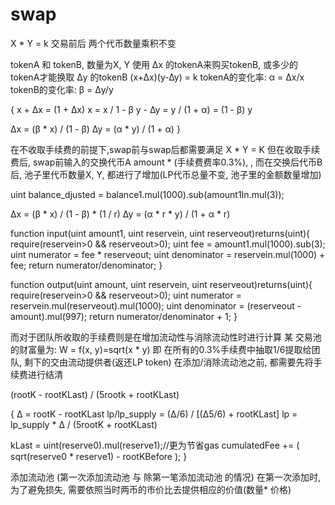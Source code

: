 # swap   

X * Y = k
交易前后 两个代币数量乘积不变


tokenA 和 tokenB, 数量为X, Y
使用 ∆x 的tokenA来购买tokenB, 或多少的tokenA才能换取 ∆y 的tokenB
(x+∆x)(y-∆y) = k
tokenA的变化率: α = ∆x/x
tokenB的变化率: β = ∆y/y


  {
  x + ∆x = (1 + ∆x) x = x / 1 - β
  y - ∆y = y / (1 + α) = (1 - β) y

  ∆x = (β * x) / (1 - β)
  ∆y = (α * y) / (1 + α)
  }
 
 
在不收取手续费的前提下,swap前与swap后都需要满足 X * Y = K
但在收取手续费后, swap前输入的交换代币A amount * (手续费费率0.3%), , 而在交换后代币B后, 池子里代币数量X, Y, 都进行了增加(LP代币总量不变, 池子里的金额数量增加)


uint balance_djusted = balance1.mul(1000).sub(amount1In.mul(3));


∆x = (β * x) / (1 - β) * (1 / r)
∆y = (α * r * y) / (1 + α * r)


function input(uint amount1, uint reservein, uint reserveout)returns(uint){
  require(reservein>0 && reserveout>0);
  uint fee = amount1.mul(1000).sub(3);
  uint numerator = fee * reserveout;
  uint denominator = reservein.mul(1000) + fee;
  return numerator/denominator;
  }


function output(uint amount, uint reservein, uint reserveout)returns(uint){
  require(reservein>0 && reserveout>0);
  uint numerator = reservein.mul(reserveout).mul(1000);
  uint denominator = (reserveout - amount).mul(997);
  return numerator/denominator + 1;
  }


而对于团队所收取的手续费则是在增加流动性与消除流动性时进行计算
某 交易池 的财富量为: W = f(x, y)=sqrt(x * y)
即 在所有的0.3%手续费中抽取1/6提取给团队, 剩下的交由流动提供者(返还LP token)
在添加/消除流动池之前, 都需要先将手续费进行结清


(rootK - rootKLast) / (5rootk + rootKLast)


  {
  ∆ = rootK - rootKLast 
  lp/lp_supply = (∆/6) / [(∆5/6) + rootKLast]
  lp = lp_supply * ∆ / (5rootK + rootKLast)
  
  
  kLast = uint(reserve0).mul(reserve1);//更为节省gas
  cumulatedFee += ( sqrt(reserve0 * reserve1) - rootKBefore );
  }


添加流动池
(第一次添加流动池 与 除第一笔添加流动池 的情况)
在第一次添加时, 为了避免损失, 需要依照当时两币的市价比去提供相应的价值(数量* 价格)
